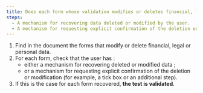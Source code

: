```yaml
---
title: Does each form whose validation modifies or deletes financial, legal or personal data meet one of these conditions?
steps:
  - A mechanism for recovering data deleted or modified by the user.
  - A mechanism for requesting explicit confirmation of the deletion or modification, via a [form input field](#form-input-field) or an additional step, is proposed.
---
```


1. Find in the document the forms that modify or delete financial, legal or personal data.
2. For each form, check that the user has :
   - either a mechanism for recovering deleted or modified data ;
   - or a mechanism for requesting explicit confirmation of the deletion or modification (for example, a tick box or an additional step).
3. If this is the case for each form recovered, **the test is validated**.
